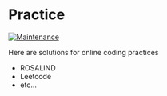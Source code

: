 # Practice

[![Maintenance](https://img.shields.io/badge/Maintained%3F-yes-green.svg)](https://GitHub.com/jiahaoh/Practice/graphs/commit-activity)

Here are solutions for online coding practices
- ROSALIND
- Leetcode
- etc...
